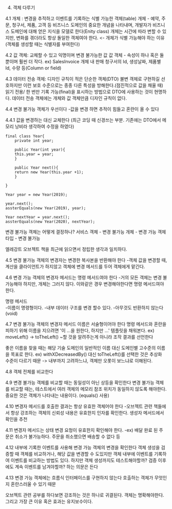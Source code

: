 4. 객체 다루기

4.1 개체 : 변경을 추적하고 이벤트를 기록하는 식별 가능한 객체(table)
개체 - 예약, 주문, 청구서, 제품, 고객 등 비즈니스 도메인의 중요한 개념을 나타내며, 개발자가 비즈니스 도메인에 대해 얻은 지식을 모델로 한다(Enity class)
개체는 시간에 따라 변할 수 있지만, 변화를 겪더라도 항상 돌일한 객체여야 한다. <- 개체가 식별 가능해야 하는 이유 (객체를 생성할 때는 식별자를 부여한다)

4.2 값 객체: 교체할 수 있고 익명이며 변경 불가능한 값
값 객체 - 속성이 하나 혹은 둘 뿐이며 훨씬 더 작다. 
ex) SalesInvoice 개체 내 판매 청구서의 Id, 생성날짜, 제품별 Id, 수량 등(Column or field)
 
4.3 데이터 전송 객체: 디자인 규칙이 적은 단순한 객체(DTO)
불변 객체로 구현하길 선호하지만 이런 보호 수준으로는 종종 다른 특성을 방해한다.(점진적으로 값을 채울 때)
읽기 전용/ 한 번만 기록 가능(final)을 표시하는 방법으로 DTO에 사용하는 것이 현명하다.
데이터 전송 객체에는 개체와 값 객체만큼 디자인 규칙이 없다. 

4.4 변경 불가능 객체가 우선이다
-값을 변경 하면 추적이 힘들고 혼란이 올 수 있다

4.4.1 값을 변경하는 대신 교체한다 (최근 코딩 때 신경쓰는 부분. 기존에는 DTO에서 메모리 낭비라 생각하여 수정을 하였다)

    final class Year{
        private int year;
        
        public Year(int year){
        this.year = year;
        }
        
        public Year next(){
        return new Year(this.year +1);
        }
        
    }
    
    Year year = new Year(2019);
    
    year.next();
    assterEquals(new Year(2019), year);
    
    Year nextYear = year.next();
    assterEquals(new Year(2020), nextYear);
변경 불가능 객체는 어떻게 결정하나?
서비스 객체 - 변경 불가능
개체 - 변경 가능
객체 타입 - 변경 불가능

엘레강트 오브젝트 책을 최근에 읽으면서 정립한 생각과 일치하다.      
    
4.5 변경 불가능 객체의 변경자는 변경한 복사본을 반환해야 한다
-객체 값을 변경할 때, 계산을 클라이언트가 하지않고 객체에 변경 메서드를 두어 객체에게 맡긴다.

4.6 변경 가능 객체의 변경자 메서드는 명령 메서드여야 한다
-거의 모든 객체는 변경 불가능해야 하지만, 개체는 그러지 않다. 
이와같은 경우 변경해야한다면 명령 메서드여야 한다.

명령 메서드    
-이름이 명령형이다.
-내부 데이터 구조를 변경 할수 있다. 
-아무것도 반환하지 않는다(void)

4.7 변경 불가능 객체의 변경자 메서드 이름은 서술형이어야 한다
명령 메서드와 혼란을 피하기 위해 이름을 지으려면 '이 ...을 원한다, 하지만 ...'  템플릿을 채워본다.
ex) moveLeft() -> toTheLeft()
~할 것을 알려주는게 아니라 조작 결과를 선언한다

좋은 이름을 찾을 때는 해당 기술 도메인의 일반적인 이름 대신 도메인별 고수준의 이름을 목표로 한다.
ex) withXDecreasedBy() 대신 toTheLeft()를 선택한 것은 추상화 수준이 다르기 때문
-> 내부까지 고려하느냐, 객체만 오롯이 보느냐로 이해된다.

4.8 객체 전체를 비교한다

4.9 변경 불가능 객체를 비교할 때는 동일성이 아닌 상등을 확인한다
변경 불가능 객체를 비교할 때는, 테스트에서 여러 객체의 메모리 참조 위치가 동일하지 않도록 해야한다.
중요한 것은 객체가 나타내는 내용이다.
(equals() 사용)

4.10 변경자 메서드를 호출한 결과는 항상 유효한 객체어야 한다
-오브젝트 관련 책들에서 항상 강조하는 객체의 신뢰성
내용은 유효한지 인자를 확인한다. 생성자 메서드에서 확인을 추천

4.11 변경자 메서드는 상태 변경 요청이 유효한지 확인해야 한다.
-ex) 배달 완료 된 주문은 취소가 불가능하다. 주문을 취소했으면 배송할 수 없다 등

4.12 내부에 기록한 이벤트를 사용해 변경 가능 객체의 변경을 확인한다
객체 생성을 검증할 때 객체를 비교하거나, 해당 값을 변경할 수 도있지만 객체 내부에 이벤트를 기록하여 이벤트를 비교하는 방법도 있다.
하지만 객체 생성까지도 테스트해야할까? 검증 이후에도 계속 이벤트를 남겨야할까? 하는 의문은 든다

4.13 변경 가능 객체에는 흐름식 인터페이스를 구현하지 않는다
호출하는 객체가 무엇인지 혼란스러울 수 있기 때문

오브젝트 관련 공부를 하다보면 강조하는 것은 하나로 귀결된다.
객체는 명확해야한다. 그리고 가장 큰 이유 혹은 효과는 유지보수이다.

 



    
    


    